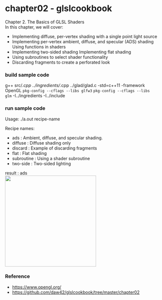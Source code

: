 chapter02 - glslcookbook
===============

Chapter 2. The Basics of GLSL Shaders <br/>
In this chapter, we will cover:  <br/>
- Implementing diffuse, per-vertex shading with a single point light source 
- Implementing per-vertex ambient, diffuse, and specular (ADS) shading Using functions in shaders 
- Implementing two-sided shading Implementing flat shading 
- Using subroutines to select shader functionality 
- Discarding fragments to create a perforated look

### build sample code
g++ src/*.cpp  ../ingredients/*.cpp ../glad/glad.c  -std=c++11  -framework OpenGL `pkg-config --cflags --libs glfw3` `pkg-config --cflags --libs glm` -I../ingredients -I../include <br/>

### run sample code
Usage: ./a.out recipe-name <br/>

Recipe names:  <br/>
- ads : Ambient, diffuse, and specular shading. <br/>
- diffuse : Diffuse shading only <br/>
- discard : Example of discarding fragments <br/>
- flat : Flat shading <br/>
- subroutine : Using a shader subroutine <br/>
- two-side : Two-sided lighting <br/>

result : ads <br/>
<image src="https://raw.githubusercontent.com/ohwada/MAC_OpenGL_SL_Cookbook/master/chapter02/result/screenshot_ads.png" width="300" /><br/>


### Reference <br/>
- https://www.opengl.org/
- https://github.com/daw42/glslcookbook/tree/master/chapter02


